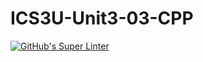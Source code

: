 # ICS3U-Unit3-03-CPP

[![GitHub's Super Linter](https://github.com/Joshua-Yeung-2/ICS3U-Unit3-03-CPP/workflows/GitHub's%20Super%20Linter/badge.svg)](https://github.com/Joshua-Yeung-2/ICS3U-Unit3-03-CPP/actions)
